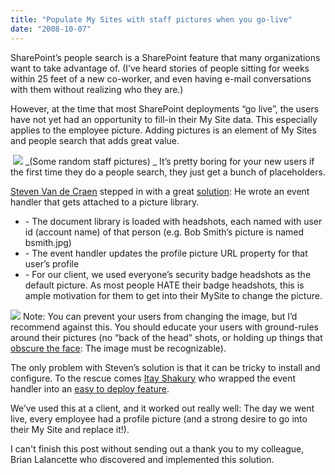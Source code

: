 ```yaml
---
title: "Populate My Sites with staff pictures when you go-live"
date: "2008-10-07"
---
```


SharePoint’s people search is a SharePoint feature that many organizations want to take advantage of. (I’ve heard stories of people sitting for weeks within 25 feet of a new co-worker, and even having e-mail conversations with them without realizing who they are.)

However, at the time that most SharePoint deployments “go live”, the users have not yet had an opportunity to fill-in their My Site data. This especially applies to the employee picture. Adding pictures is an element of My Sites and people search that adds great value.

 [![](images/celebshots.png)](files/2008/10/celebshots.png) _(Some random staff pictures) _ It’s pretty boring for your new users if the first time they do a people search, they just get a bunch of placeholders.

[Steven Van de Craen](http://www.moss2007.be/blogs/vandest/archive/2007/07/24/profilepictureeventhandler.aspx "Steven's Blog") stepped in with a great [solution](http://www.moss2007.be/blogs/vandest/archive/2007/07/24/profilepictureeventhandler.aspx "Event Handler"): He wrote an event handler that gets attached to a picture library.

- \- The document library is loaded with headshots, each named with user id (account name) of that person (e.g. Bob Smith’s picture is named bsmith.jpg)
- \- The event handler updates the profile picture URL property for that user’s profile
- \- For our client, we used everyone’s security badge headshots as the default picture. As most people HATE their badge headshots, this is ample motivation for them to get into their MySite to change the picture.

[![](images/nick-nolte-mug-shot-150x133.jpg)](files/2008/10/nick-nolte-mug-shot.jpg) Note: You can prevent your users from changing the image, but I’d recommend against this. You should educate your users with ground-rules around their pictures (no “back of the head” shots, or holding up things that [obscure the face](http://www.flickr.com/photos/noelsd/56094959/ "Not a great employee photo..."): The image must be recognizable).

The only problem with Steven’s solution is that it can be tricky to install and configure. To the rescue comes [Itay Shakury](http://blogs.microsoft.co.il/blogs/itaysk/archive/2008/05/28/profile-pictures-library.aspx "Itay Shakury's blog") who wrapped the event handler into an [easy to deploy feature](http://blogs.microsoft.co.il/blogs/itaysk/archive/2008/05/28/profile-pictures-library.aspx "Itay's deployable feature").

We’ve used this at a client, and it worked out really well: The day we went live, every employee had a profile picture (and a strong desire to go into their My Site and replace it!).

I can't finish this post without sending out a thank you to my colleague, Brian Lalancette who discovered and implemented this solution.

